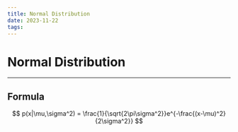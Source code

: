 ```yaml
---
title: Normal Distribution
date: 2023-11-22
tags:
---
```


# Normal Distribution

---

## Formula

$$
p(x|\mu,\sigma^2) = \frac{1}{\sqrt{2\pi\sigma^2}}e^{-\frac{(x-\mu)^2}{2\sigma^2}}
$$